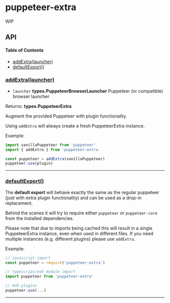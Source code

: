 # puppeteer-extra

WIP

## API

<!--
    Documentation is auto-generated by a custom fork of documentation.js
    More info: https://github.com/berstend/documentation-markdown-themes/wiki#documentationjs-with-markdown-theme-support
    Update this documentation by updating the source code.
-->

#### Table of Contents

- [addExtra(launcher)](#addextralauncher)
- [defaultExport()](#defaultexport)

### [addExtra(launcher)](https://github.com/berstend/puppeteer-extra/blob/d0cc14e305b5eddd3a6e551e25666ee8eb8b2500/packages/puppeteer-extra/src/index.ts#L20-L22)

- `launcher` **types.PuppeteerBrowserLauncher** Puppeteer (or compatible) browser launcher

Returns: **types.PuppeteerExtra**

Augment the provided Puppeteer with plugin functionality.

Using `addExtra` will always create a fresh PuppeteerExtra instance.

Example:

```javascript
import vanillaPuppeteer from 'puppeteer'
import { addExtra } from 'puppeteer-extra

const puppeteer = addExtra(vanillaPuppeteer)
puppeteer.use(plugin)
```

---

### [defaultExport()](https://github.com/berstend/puppeteer-extra/blob/d0cc14e305b5eddd3a6e551e25666ee8eb8b2500/packages/puppeteer-extra/src/index.ts#L45-L48)

The **default export** will behave exactly the same as the regular puppeteer
(just with extra plugin functionality) and can be used as a drop-in replacement.

Behind the scenes it will try to require either `puppeteer`
or `puppeteer-core` from the installed dependencies.

Please note that due to imports being cached this will result in a single
PuppeteerExtra instance, even when used in different files. If you need multiple
instances (e.g. different plugins) please use `addExtra`.

Example:

```javascript
// javascript import
const puppeteer = require('puppeteer-extra')

// typescript/es6 module import
import puppeteer from 'puppeteer-extra'

// Add plugins
puppeteer.use(...)
```

---
